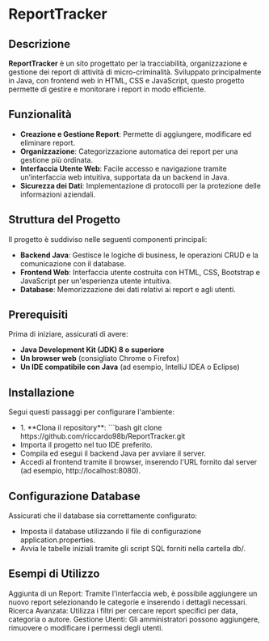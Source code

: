 # ReportTracker


## Descrizione
**ReportTracker** è un sito progettato per la tracciabilità, organizzazione e gestione dei report di attività
di micro-criminalità.
Sviluppato principalmente in Java, con frontend web in HTML, CSS e JavaScript,
questo progetto permette  di gestire e monitorare i report in modo efficiente.

## Funzionalità
- **Creazione e Gestione Report**: Permette di aggiungere, modificare ed eliminare report.
- **Organizzazione**: Categorizzazione automatica dei report per una gestione più ordinata.
- **Interfaccia Utente Web**: Facile accesso e navigazione tramite un’interfaccia web intuitiva, supportata da un backend in Java.
- **Sicurezza dei Dati**: Implementazione di protocolli per la protezione delle informazioni aziendali.
  
## Struttura del Progetto
Il progetto è suddiviso nelle seguenti componenti principali:
- **Backend Java**: Gestisce le logiche di business, le operazioni CRUD e la comunicazione con il database.
- **Frontend Web**: Interfaccia utente costruita con HTML, CSS, Bootstrap e JavaScript per un'esperienza utente intuitiva.
- **Database**: Memorizzazione dei dati relativi ai report e agli utenti.

## Prerequisiti
Prima di iniziare, assicurati di avere:
- **Java Development Kit (JDK) 8 o superiore**
- **Un browser web** (consigliato Chrome o Firefox)
- **Un IDE compatibile con Java** (ad esempio, IntelliJ IDEA o Eclipse)
  
## Installazione
<p>Segui questi passaggi per configurare l'ambiente: </p>
<ul>
 <li>1. **Clona il repository**:
   ```bash
   git clone https://github.com/riccardo98b/ReportTracker.git
 </li>
 <li>Importa il progetto nel tuo IDE preferito.</li>
 <li>Compila ed esegui il backend Java per avviare il server.</li>
 <li>Accedi al frontend tramite il browser, inserendo l'URL fornito dal server (ad esempio, http://localhost:8080).</li>
</ul>
  
## Configurazione Database
<p>Assicurati che il database sia correttamente configurato:</p>
<ul>
<li>Imposta il database utilizzando il file di configurazione application.properties.</li>
<li>Avvia le tabelle iniziali tramite gli script SQL forniti nella cartella db/.</li>
</ul>

## Esempi di Utilizzo
<p>Aggiunta di un Report: Tramite l'interfaccia web, è possibile aggiungere un nuovo report selezionando le categorie e inserendo i dettagli necessari.
Ricerca Avanzata: Utilizza i filtri per cercare report specifici per data, categoria o autore.
Gestione Utenti: Gli amministratori possono aggiungere, rimuovere o modificare i permessi degli utenti.</p>
